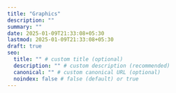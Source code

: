 ```yaml
---
title: "Graphics"
description: ""
summary: ""
date: 2025-01-09T21:33:08+05:30
lastmod: 2025-01-09T21:33:08+05:30
draft: true
seo:
  title: "" # custom title (optional)
  description: "" # custom description (recommended)
  canonical: "" # custom canonical URL (optional)
  noindex: false # false (default) or true
---
```

